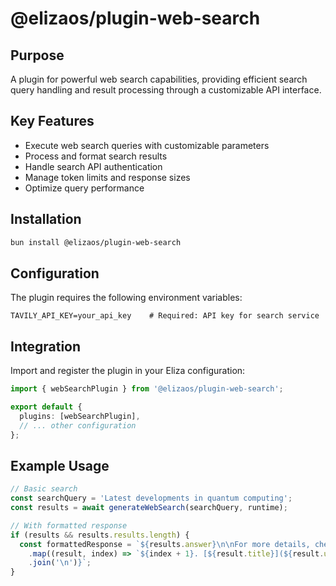 # @elizaos/plugin-web-search

## Purpose

A plugin for powerful web search capabilities, providing efficient search query handling and result processing through a customizable API interface.

## Key Features

- Execute web search queries with customizable parameters
- Process and format search results
- Handle search API authentication
- Manage token limits and response sizes
- Optimize query performance

## Installation

```bash
bun install @elizaos/plugin-web-search
```

## Configuration

The plugin requires the following environment variables:

```env
TAVILY_API_KEY=your_api_key    # Required: API key for search service
```

## Integration

Import and register the plugin in your Eliza configuration:

```typescript
import { webSearchPlugin } from '@elizaos/plugin-web-search';

export default {
  plugins: [webSearchPlugin],
  // ... other configuration
};
```

## Example Usage

```typescript
// Basic search
const searchQuery = 'Latest developments in quantum computing';
const results = await generateWebSearch(searchQuery, runtime);

// With formatted response
if (results && results.results.length) {
  const formattedResponse = `${results.answer}\n\nFor more details, check out:\n${results.results
    .map((result, index) => `${index + 1}. [${result.title}](${result.url})`)
    .join('\n')}`;
}
```
